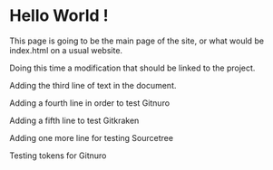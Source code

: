 # Hello World !


This page is going to be the main page of the site, or what would be index.html on a usual website.

Doing this time a modification that should be linked to the project.

Adding the third line of text in the document.

Adding a fourth line in order to test Gitnuro

Adding a fifth line to test Gitkraken

Adding one more line for testing Sourcetree

Testing tokens for Gitnuro